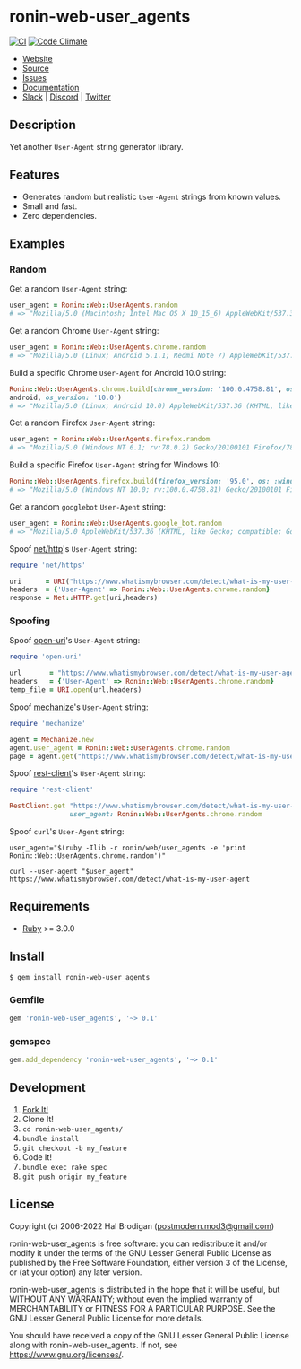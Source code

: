 # ronin-web-user_agents

[![CI](https://github.com/ronin-rb/ronin-web-user_agents/actions/workflows/ruby.yml/badge.svg)](https://github.com/ronin-rb/ronin-web-user_agents/actions/workflows/ruby.yml)
[![Code Climate](https://codeclimate.com/github/ronin-rb/ronin-web-user_agents.svg)](https://codeclimate.com/github/ronin-rb/ronin-web-user_agents)

* [Website](https://ronin-rb.dev/)
* [Source](https://github.com/ronin-rb/ronin-web-user_agents)
* [Issues](https://github.com/ronin-rb/ronin-web-user_agents/issues)
* [Documentation](https://ronin-rb.dev/docs/ronin-web-user_agents/frames)
* [Slack](https://ronin-rb.slack.com) |
  [Discord](https://discord.gg/6WAb3PsVX9) |
  [Twitter](https://twitter.com/ronin_rb)

## Description

Yet another `User-Agent` string generator library.

## Features

* Generates random but realistic `User-Agent` strings from known values.
* Small and fast.
* Zero dependencies.

## Examples

### Random

Get a random `User-Agent` string:

```ruby
user_agent = Ronin::Web::UserAgents.random
# => "Mozilla/5.0 (Macintosh; Intel Mac OS X 10_15_6) AppleWebKit/537.36 (KHTML, like Gecko) Chrome/65.0.3325.230 Safari/537.36"
```

Get a random Chrome `User-Agent` string:

```ruby
user_agent = Ronin::Web::UserAgents.chrome.random
# => "Mozilla/5.0 (Linux; Android 5.1.1; Redmi Note 7) AppleWebKit/537.36 (KHTML, like Gecko) Chrome/97.0.4688.3 Mobile Safari/537.36"
```

Build a specific Chrome `User-Agent` for Android 10.0 string:

```ruby
Ronin::Web::UserAgents.chrome.build(chrome_version: '100.0.4758.81', os: :
android, os_version: '10.0')
# => "Mozilla/5.0 (Linux; Android 10.0) AppleWebKit/537.36 (KHTML, like Gecko) Chrome/100.0.4758.81 Mobile Safari/537.36"
```

Get a random Firefox `User-Agent` string:

```ruby
user_agent = Ronin::Web::UserAgents.firefox.random
# => "Mozilla/5.0 (Windows NT 6.1; rv:78.0.2) Gecko/20100101 Firefox/78.0.2"
```

Build a specific Firefox `User-Agent` string for Windows 10:

```ruby
Ronin::Web::UserAgents.firefox.build(firefox_version: '95.0', os: :windows, os_version: 10)
# => "Mozilla/5.0 (Windows NT 10.0; rv:100.0.4758.81) Gecko/20100101 Firefox/95.0"
```

Get a random `googlebot` `User-Agent` string:

```ruby
user_agent = Ronin::Web::UserAgents.google_bot.random
# => "Mozilla/5.0 AppleWebKit/537.36 (KHTML, like Gecko; compatible; GoogleBot/2.1; +http://www.google.com/bot.html) Chrome/94.0.4602.7 Safari/537.36"
```

Spoof [net/http]'s `User-Agent` string:

```ruby
require 'net/https'

uri      = URI("https://www.whatismybrowser.com/detect/what-is-my-user-agent")
headers  = {'User-Agent' => Ronin::Web::UserAgents.chrome.random}
response = Net::HTTP.get(uri,headers)
```

### Spoofing

Spoof [open-uri]'s `User-Agent` string:

```ruby
require 'open-uri'

url       = "https://www.whatismybrowser.com/detect/what-is-my-user-agent"
headers   = {'User-Agent' => Ronin::Web::UserAgents.chrome.random}
temp_file = URI.open(url,headers)
```

Spoof [mechanize]'s `User-Agent` string:

```ruby
require 'mechanize'

agent = Mechanize.new
agent.user_agent = Ronin::Web::UserAgents.chrome.random
page = agent.get("https://www.whatismybrowser.com/detect/what-is-my-user-agent")
```

Spoof [rest-client]'s `User-Agent` string:

```ruby
require 'rest-client'

RestClient.get "https://www.whatismybrowser.com/detect/what-is-my-user-agent",
               user_agent: Ronin::Web::UserAgents.chrome.random
```

Spoof `curl`'s `User-Agent` string:

```shell
user_agent="$(ruby -Ilib -r ronin/web/user_agents -e 'print Ronin::Web::UserAgents.chrome.random')"

curl --user-agent "$user_agent" https://www.whatismybrowser.com/detect/what-is-my-user-agent
```

[net/http]: https://rubydoc.info/stdlib/net
[open-uri]: https://rubydoc.info/stdlib/open-uri
[mechanize]: https://github.com/sparklemotion/mechanize#readme
[rest-client]: https://github.com/rest-client/rest-client#readme

## Requirements

* [Ruby] >= 3.0.0

## Install

```shell
$ gem install ronin-web-user_agents
```

### Gemfile

```ruby
gem 'ronin-web-user_agents', '~> 0.1'
```

### gemspec

```ruby
gem.add_dependency 'ronin-web-user_agents', '~> 0.1'
```

## Development

1. [Fork It!](https://github.com/ronin-rb/ronin-web-user_agents/fork)
2. Clone It!
3. `cd ronin-web-user_agents/`
4. `bundle install`
5. `git checkout -b my_feature`
6. Code It!
7. `bundle exec rake spec`
8. `git push origin my_feature`

## License

Copyright (c) 2006-2022 Hal Brodigan (postmodern.mod3@gmail.com)

ronin-web-user_agents is free software: you can redistribute it and/or modify
it under the terms of the GNU Lesser General Public License as published
by the Free Software Foundation, either version 3 of the License, or
(at your option) any later version.

ronin-web-user_agents is distributed in the hope that it will be useful,
but WITHOUT ANY WARRANTY; without even the implied warranty of
MERCHANTABILITY or FITNESS FOR A PARTICULAR PURPOSE.  See the
GNU Lesser General Public License for more details.

You should have received a copy of the GNU Lesser General Public License
along with ronin-web-user_agents.  If not, see <https://www.gnu.org/licenses/>.

[Ruby]: https://www.ruby-lang.org

